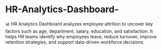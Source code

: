 # HR-Analytics-Dashboard-
📊 HR Analytics Dashboard analyzes employee attrition to uncover key factors such as age, department, salary, education, and satisfaction. It helps HR teams identify why employees leave, reduce turnover, improve retention strategies, and support data-driven workforce decisions.
